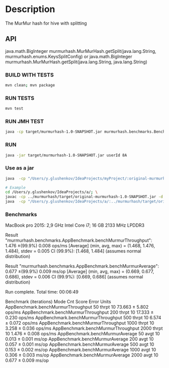# Description
The MurMur hash for hive with splitting

## API
java.math.BigInteger murmurhash.MurMurHash.getSplit(java.lang.String, murmurhash.enums.KeysSplitConfig)
or
java.math.BigInteger murmurhash.MurMurHash.getSplit(java.lang.String, java.lang.String)


### BUILD WITH TESTS
```bash
mvn clean; mvn package
```

### RUN TESTS
```bash
mvn test
```

### RUN JMH TEST
```bash
java -cp target/murmurhash-1.0-SNAPSHOT.jar murmurhash.benchmarks.BenchmarkRunner
```

### RUN
```bash
java -jar target/murmurhash-1.0-SNAPSHOT.jar userId 8A

```

### Use as a jar 
```bash
java  -cp "/Users/y.glushenkov/IdeaProjects/myProject/:original-murmurhash-1.0-SNAPSHOT.jar" your.Class

# Example
cd /Users/y.glushenkov/IdeaProjects/a/; \
javac -cp ../murmurhash/target/original-murmurhash-1.0-SNAPSHOT.jar -d ./ src/main/java/a/Main.java; \
java  -cp "/Users/y.glushenkov/IdeaProjects/a/:../murmurhash/target/original-murmurhash-1.0-SNAPSHOT.jar" a.Main
```

### Benchmarks
MacBook pro 2015: 2,9 GHz Intel Core i7; 16 GB 2133 MHz LPDDR3

Result "murmurhash.benchmarks.AppBenchmark.benchMurmurThroughput":
  1.476 ±(99.9%) 0.008 ops/ms [Average]
  (min, avg, max) = (1.468, 1.476, 1.484), stdev = 0.005
  CI (99.9%): [1.468, 1.484] (assumes normal distribution)
  
Result "murmurhash.benchmarks.AppBenchmark.benchMurmurAverage":
  0.677 ±(99.9%) 0.009 ms/op [Average]
  (min, avg, max) = (0.669, 0.677, 0.686), stdev = 0.006
  CI (99.9%): [0.669, 0.686] (assumes normal distribution)


Run complete. Total time: 00:06:49

Benchmark                           (iterations)   Mode  Cnt   Score    Error   Units
AppBenchmark.benchMurmurThroughput            50  thrpt   10  73.663 ±  5.802  ops/ms
AppBenchmark.benchMurmurThroughput           200  thrpt   10  17.333 ±  0.230  ops/ms
AppBenchmark.benchMurmurThroughput           500  thrpt   10   6.574 ±  0.072  ops/ms
AppBenchmark.benchMurmurThroughput          1000  thrpt   10   3.258 ±  0.036  ops/ms
AppBenchmark.benchMurmurThroughput          2000  thrpt   10   1.476 ±  0.008  ops/ms
AppBenchmark.benchMurmurAverage               50   avgt   10   0.013 ±  0.001   ms/op
AppBenchmark.benchMurmurAverage              200   avgt   10   0.057 ±  0.001   ms/op
AppBenchmark.benchMurmurAverage              500   avgt   10   0.153 ±  0.002   ms/op
AppBenchmark.benchMurmurAverage             1000   avgt   10   0.306 ±  0.003   ms/op
AppBenchmark.benchMurmurAverage             2000   avgt   10   0.677 ±  0.009   ms/op  